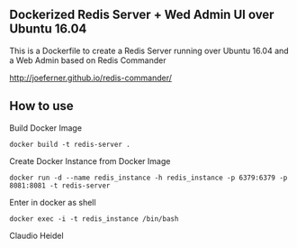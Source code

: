 ## Dockerized Redis Server + Wed Admin UI over Ubuntu 16.04

This is a Dockerfile to create a Redis Server running over Ubuntu 16.04 and a Web Admin based on Redis Commander

http://joeferner.github.io/redis-commander/


## How to use

  Build Docker Image

	docker build -t redis-server .

  Create Docker Instance from Docker Image

	docker run -d --name redis_instance -h redis_instance -p 6379:6379 -p 8081:8081 -t redis-server

  Enter in docker as shell

	docker exec -i -t redis_instance /bin/bash


Claudio Heidel

